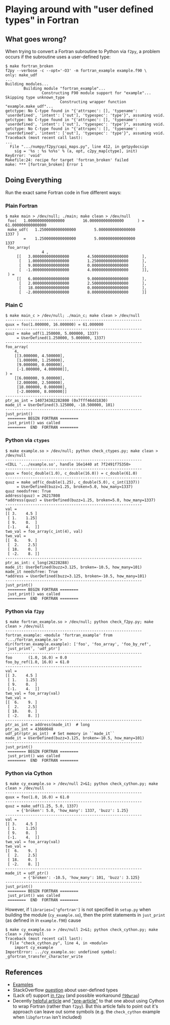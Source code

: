 # Playing around with "user defined types" in Fortran

## What goes wrong?

When trying to convert a Fortran subroutine to Python via `f2py`, a
problem occurs if the subroutine uses a user-defined type:

```
$ make fortran_broken
f2py --verbose -c --opt='-O3' -m fortran_example example.f90 \
only: make_udf
...
Building modules...
        Building module "fortran_example"...
                Constructing F90 module support for "example"...
Skipping type unknown_type
                        Constructing wrapper function "example.make_udf"...
getctype: No C-type found in "{'attrspec': [], 'typename': 'userdefined', 'intent': ['out'], 'typespec': 'type'}", assuming void.
getctype: No C-type found in "{'attrspec': [], 'typename': 'userdefined', 'intent': ['out'], 'typespec': 'type'}", assuming void.
getctype: No C-type found in "{'attrspec': [], 'typename': 'userdefined', 'intent': ['out'], 'typespec': 'type'}", assuming void.
Traceback (most recent call last):
...
  File ".../numpy/f2py/capi_maps.py", line 412, in getpydocsign
    sig = '%s : %s %s%s' % (a, opt, c2py_map[ctype], init)
KeyError: 'void'
Makefile:24: recipe for target 'fortran_broken' failed
make: *** [fortran_broken] Error 1
```

## Doing Everything

Run the exact same Fortran code in five different ways:

### Plain Fortran

```
$ make main > /dev/null; ./main; make clean > /dev/null
 foo(   1.0000000000000000        16.000000000000000      ) =    61.000000000000000
 make_udf(   1.2500000000000000        5.0000000000000000             1337 )
        =    1.2500000000000000        5.0000000000000000             1337
 foo_array(
                4 ,
     [[   3.0000000000000000        4.5000000000000000      ],
      [   1.0000000000000000        1.2500000000000000      ],
      [   9.0000000000000000        0.0000000000000000      ],
      [  -1.0000000000000000        4.0000000000000000      ]],
 ) =
     [[   6.0000000000000000        9.0000000000000000      ],
      [   2.0000000000000000        2.5000000000000000      ],
      [   18.000000000000000        0.0000000000000000      ],
      [  -2.0000000000000000        8.0000000000000000      ]]
```

### Plain C


```
$ make main_c > /dev/null; ./main_c; make clean > /dev/null
------------------------------------------------------------
quux = foo(1.000000, 16.000000) = 61.000000
------------------------------------------------------------
quuz = make_udf(1.250000, 5.000000, 1337)
     = UserDefined(1.250000, 5.000000, 1337)
------------------------------------------------------------
foo_array(
    4,
    [[3.000000, 4.500000],
     [1.000000, 1.250000],
     [9.000000, 0.000000],
     [-1.000000, 4.000000]],
) =
    [[6.000000, 9.000000],
     [2.000000, 2.500000],
     [18.000000, 0.000000],
     [-2.000000, 8.000000]]
------------------------------------------------------------
ptr_as_int = 140734382282800 (0x7fff46dd1830)
made_it = UserDefined(3.125000, -10.500000, 101)
------------------------------------------------------------
just_print()
 ======== BEGIN FORTRAN ========
 just_print() was called
 ========  END  FORTRAN ========
```

### Python via `ctypes`


```
$ make example.so > /dev/null; python check_ctypes.py; make clean > /dev/null
------------------------------------------------------------
<CDLL '.../example.so', handle 16e1440 at 7f2491f75350>
------------------------------------------------------------
quux = foo(c_double(1.0), c_double(16.0)) = c_double(61.0)
------------------------------------------------------------
quuz = make_udf(c_double(1.25), c_double(5.0), c_int(1337))
     = UserDefined(buzz=1.25, broken=5.0, how_many=1337)
quuz needsfree: True
address(quuz) = 26217808
*address(quuz) = UserDefined(buzz=1.25, broken=5.0, how_many=1337)
------------------------------------------------------------
val =
[[ 3.    4.5 ]
 [ 1.    1.25]
 [ 9.    0.  ]
 [-1.    4.  ]]
two_val = foo_array(c_int(4), val)
two_val =
[[  6.    9. ]
 [  2.    2.5]
 [ 18.    0. ]
 [ -2.    8. ]]
------------------------------------------------------------
ptr_as_int: c_long(26228288)
made_it: UserDefined(buzz=3.125, broken=-10.5, how_many=101)
made_it needsfree: True
*address = UserDefined(buzz=3.125, broken=-10.5, how_many=101)
------------------------------------------------------------
just_print()
 ======== BEGIN FORTRAN ========
 just_print() was called
 ========  END  FORTRAN ========
```

### Python via `f2py`

```
$ make fortran_example.so > /dev/null; python check_f2py.py; make clean > /dev/null
------------------------------------------------------------
fortran_example: <module 'fortran_example' from '.../fortran_example.so'>
dir(fortran_example.example): ['foo', 'foo_array', 'foo_by_ref', 'just_print', 'udf_ptr']
------------------------------------------------------------
foo       (1.0, 16.0) = 0.0
foo_by_ref(1.0, 16.0) = 61.0
------------------------------------------------------------
val =
[[ 3.    4.5 ]
 [ 1.    1.25]
 [ 9.    0.  ]
 [-1.    4.  ]]
two_val = foo_array(val)
two_val =
[[  6.    9. ]
 [  2.    2.5]
 [ 18.    0. ]
 [ -2.    8. ]]
------------------------------------------------------------
ptr_as_int = address(made_it)  # long
ptr_as_int = 43660048
udf_ptr(ptr_as_int)  # Set memory in ``made_it``
made_it = UserDefined(buzz=3.125, broken=-10.5, how_many=101)
------------------------------------------------------------
just_print()
 ======== BEGIN FORTRAN ========
 just_print() was called
 ========  END  FORTRAN ========
```

### Python via Cython

```
$ make cy_example.so > /dev/null 2>&1; python check_cython.py; make clean > /dev/null
------------------------------------------------------------
quux = foo(1.0, 16.0) = 61.0
------------------------------------------------------------
quuz = make_udf(1.25, 5.0, 1337)
     = {'broken': 5.0, 'how_many': 1337, 'buzz': 1.25}
------------------------------------------------------------
val =
[[ 3.    4.5 ]
 [ 1.    1.25]
 [ 9.    0.  ]
 [-1.    4.  ]]
two_val = foo_array(val)
two_val =
[[  6.    9. ]
 [  2.    2.5]
 [ 18.    0. ]
 [ -2.    8. ]]
------------------------------------------------------------
made_it = udf_ptr()
        = {'broken': -10.5, 'how_many': 101, 'buzz': 3.125}
------------------------------------------------------------
just_print()
 ======== BEGIN FORTRAN ========
 just_print() was called
 ========  END  FORTRAN ========
```

However, if `libraries=['gfortran']` is not specified in `setup.py` when
building the module (`cy_example.so`), then the print statements in
`just_print` (as defined in in `example.f90`) cause

```
$ make cy_example.so > /dev/null 2>&1; python check_cython.py; make clean > /dev/null
Traceback (most recent call last):
  File "check_cython.py", line 4, in <module>
    import cy_example
ImportError: .../cy_example.so: undefined symbol: _gfortran_transfer_character_write
```

## References

- [Examples][1]
- StackOverflow [question][2] about user-defined types
- (Lack of) support [in `f2py`][3] (and possible workaround [`f90wrap`][4])
- Decently [helpful article][5] and ["pre-article"][6] to that one about
  using Cython to wrap Fortran (rather than `f2py`). But this article fails
  to point out it's approach can leave out some symbols (e.g. the `check_cython`
  example when `libgfortran` isn't included)

[1]: http://www.mathcs.emory.edu/~cheung/Courses/561/Syllabus/6-Fortran/struct.html
[2]: https://stackoverflow.com/q/8557244
[3]: https://mail.scipy.org/pipermail/scipy-user/2008-December/018881.html
[4]: https://github.com/jameskermode/f90wrap
[5]: https://maurow.bitbucket.io/notes/calling_fortran_from_python.html
[6]: https://maurow.bitbucket.io/notes/calling_fortran_from_c.html
